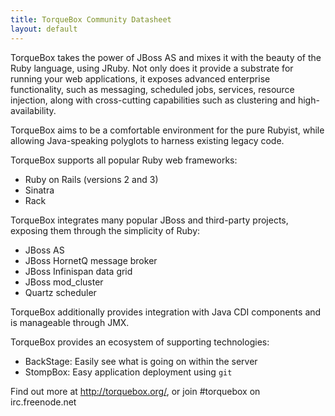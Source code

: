 ```yaml
---
title: TorqueBox Community Datasheet
layout: default
---
```


TorqueBox takes the power of JBoss AS and mixes it with the beauty of the
Ruby language, using JRuby.  Not only does it provide a substrate for
running your web applications, it exposes advanced enterprise functionality,
such as messaging, scheduled jobs, services, resource injection, along
with cross-cutting capabilities such as clustering and high-availability.

TorqueBox aims to be a comfortable environment for the pure Rubyist, while
allowing Java-speaking polyglots to harness existing legacy code.

TorqueBox supports all popular Ruby web frameworks:

* Ruby on Rails (versions 2 and 3)
* Sinatra
* Rack

TorqueBox integrates many popular JBoss and third-party projects, exposing them
through the simplicity of Ruby:

* JBoss AS 
* JBoss HornetQ message broker
* JBoss Infinispan data grid
* JBoss mod_cluster
* Quartz scheduler

TorqueBox additionally provides integration with Java CDI components
and is manageable through JMX.

TorqueBox provides an ecosystem of supporting technologies:

* BackStage: Easily see what is going on within the server
* StompBox: Easy application deployment using `git`

Find out more at http://torquebox.org/, or join #torquebox on irc.freenode.net

